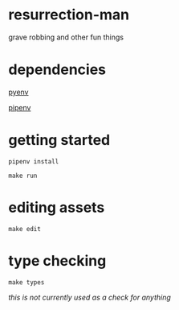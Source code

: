 # resurrection-man
grave robbing and other fun things

# dependencies
[pyenv](https://github.com/pyenv/pyenv#automatic-installer)

[pipenv](https://pipenv.pypa.io/en/latest/)

# getting started
`pipenv install`

`make run`

# editing assets
`make edit`

# type checking
`make types`

*this is not currently used as a check for anything*

